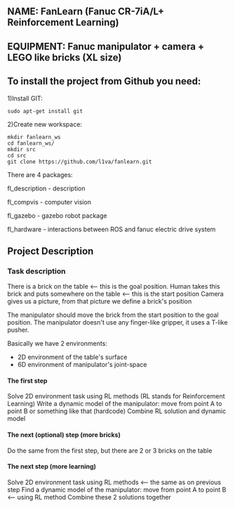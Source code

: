 ## NAME: FanLearn (Fanuc CR-7iA/L+ Reinforcement Learning)
## EQUIPMENT: Fanuc manipulator  + camera  +  LEGO like bricks (XL size)

## To install the project from Github you need:
1)Install GIT:
```
sudo apt-get install git
```
2)Create new workspace:
```
mkdir fanlearn_ws
cd fanlearn_ws/
mkdir src
cd src
git clone https://github.com/l1va/fanlearn.git
```
There are 4 packages:

fl_description - description

fl_compvis - computer vision

fl_gazebo - gazebo robot package

fl_hardware - interactions between ROS and fanuc electric drive system

## Project Description

### Task description
There is a brick on the table <-- this is the goal position.
Human takes this brick and puts somewhere on the table <-- this is the start position
Camera gives us a picture, from that picture we define a brick's position

The manipulator should move the brick from the start position to the goal position.
The manipulator doesn't use any finger-like gripper, it uses a T-like pusher. 

Basically we have 2 environments: 
+ 2D environment of the table's surface 
+ 6D environment of manipulator's joint-space

#### The first step
Solve 2D environment task using RL methods (RL stands for Reinforcement Learning)
Write a dynamic model of the manipulator: move from point A to point B or something like that (hardcode)
Combine RL solution and dynamic model

#### The next (optional) step (more bricks)
Do the same from the first step, but there are 2 or 3 bricks on the table

#### The next step (more learning)
Solve 2D environment task using RL methods  <-- the same as on previous step
Find a dynamic model of the manipulator: move from point A to point B <-- using RL method
Combine these 2 solutions together

